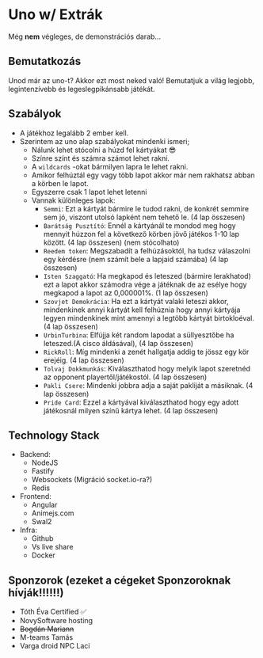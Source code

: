 # Uno w/ Extrák

Még **nem** végleges, de demonstrációs darab...

## Bemutatkozás

Unod már az uno-t? Akkor ezt most neked való! Bemutatjuk a világ legjobb, legintenzívebb és legeslegpikánsabb játékát.

## Szabályok

- A játékhoz legalább 2 ember kell.
- Szerintem az uno alap szabályokat mindenki ismeri;
    - Nálunk lehet stócolni a húzd fel kártyákat 😎
    - Színre színt és számra számot lehet rakni.
    - A `wildcards` -okat bármilyen lapra le lehet rakni.
    - Amikor felhúztál egy vagy több lapot akkor már nem rakhatsz abban a körben le lapot.
    - Egyszerre csak 1 lapot lehet letenni
    - Vannak különleges lapok:
        - `Semmi`: Ezt a kártyát bármire le tudod rakni, de konkrét semmire sem jó, viszont utolsó lapként nem tehető le. (4 lap összesen)
        - `Barátság Pusztító`: Ennél a kártyánál te mondod meg hogy mennyit húzzon fel a következő körben jövő játékos 1-10 lap között. (4 lap összesen) (nem stócolhato)
        - `Reedem token`: Megszabadít a felhúzásoktól, ha tudsz válaszolni egy kérdésre (nem számít bele a lapjaid számába) (4 lap összesen) 
        - `Isten Szaggató`: Ha megkapod és leteszed (bármire lerakhatod) ezt a lapot akkor számodra vége a játéknak de az esélye hogy megkapod a lapot az 0,000001%. (1 lap összesen)
        - `Szovjet Demokrácia`: Ha ezt a kártyát valaki leteszi akkor, mindenkinek annyi kártyát kell felhúznia hogy annyi kártyája legyen mindenkinek mint amennyi a legtöbb kártyát birtokloéval. (4 lap összesen)
        - `UrbinTurbina`: Elfújja két random lapodat a süllyesztőbe ha leteszed.(A cisco áldásával), (4 lap összesen)
        - `RickRoll`: Míg mindenki a zenét hallgatja addig te jössz egy kör erejéig. (4 lap összesen)
        - `Tolvaj Dokkmunkás`: Kiválaszthatod hogy melyik lapot szeretnéd az opponent playertől/játékostól. (4 lap összesen)
        - `Pakli Csere`: Mindenki jobbra adja a saját pakliját a másiknak. (4 lap összesen)
        - `Pride Card`: Ezzel a kártyával kiválaszthatod hogy egy adott játékosnál milyen színű kártya lehet. (4 lap összesen)

## Technology Stack

- Backend:
    - NodeJS
    - Fastify
    - Websockets (Migráció socket.io-ra?)
    - Redis
- Frontend:
    - Angular
    - Animejs.com
    - Swal2
- Infra:
    - Github
    - Vs live share
    - Docker

## Sponzorok (ezeket a cégeket Sponzoroknak hívják!!!!!!) 

- Tóth Éva Certified ✅
- NovySoftware hosting
- ~~Bogdán Mariann~~
- M-teams Tamás
- Varga droid NPC Laci